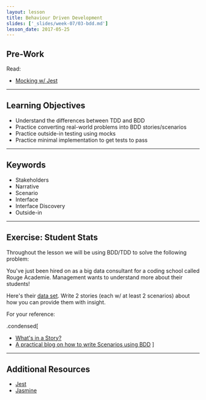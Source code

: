 ```yaml
---
layout: lesson
title: Behaviour Driven Development
slides: ['_slides/week-07/03-bdd.md']
lesson_date: 2017-05-25
---
```


## Pre-Work

Read:

- [Mocking w/ Jest](https://facebook.github.io/jest/docs/manual-mocks.html)

---

## Learning Objectives

- Understand the differences between TDD and BDD
- Practice converting real-world problems into BDD stories/scenarios
- Practice outside-in testing using mocks
- Practice minimal implementation to get tests to pass

---

## Keywords

- Stakeholders
- Narrative
- Scenario
- Interface
- Interface Discovery
- Outside-in

---

## Exercise: Student Stats

Throughout the lesson we will be using BDD/TDD to solve the following problem:

You've just been hired on as a big data consultant for a coding school called Rouge Academie. Management wants to understand more about their students!

Here's their [data set](/public/exercises/bdd-dummy-data.json). Write 2 stories (each w/ at least 2 scenarios) about how you can provide them with insight.

For your reference:

.condensed[
- [What's in a Story?](https://dannorth.net/whats-in-a-story/)
- [A practical blog on how to write Scenarios using BDD](https://elabor8.com.au/a-practical-blog-on-how-to-write-scenarios-using-bdd/)
]

---

## Additional Resources

- [Jest](https://facebook.github.io/jest/)
- [Jasmine](https://jasmine.github.io/)
